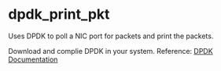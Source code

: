 # dpdk_print_pkt
Uses DPDK to poll a NIC port for packets and print the packets.

Download and complie DPDK in your system.
Reference: [DPDK Documentation](https://doc.dpdk.org/guides/index.html)

